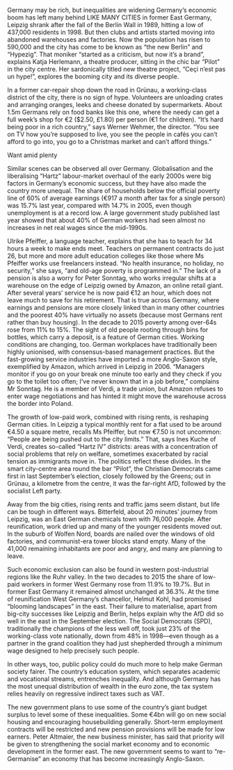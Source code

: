 Germany may be rich, but inequalities are widening
Germany’s economic boom has left many behind
LIKE MANY CITIES in former East Germany, Leipzig shrank after the fall of the Berlin Wall in 1989, hitting a low of 437,000 residents in 1998. But then clubs and artists started moving into abandoned warehouses and factories. Now the population has risen to 590,000 and the city has come to be known as “the new Berlin” and “Hypezig”. That moniker “started as a criticism, but now it’s a brand”, explains Katja Herlemann, a theatre producer, sitting in the chic bar “Pilot” in the city centre. Her sardonically titled new theatre project, “Ceçi n’est pas un hype!”, explores the booming city and its diverse people.

In a former car-repair shop down the road in Grünau, a working-class district of the city, there is no sign of hype. Volunteers are unloading crates and arranging oranges, leeks and cheese donated by supermarkets. About 1.5m Germans rely on food banks like this one, where the needy can get a full week’s shop for €2 ($2.50, £1.80) per person (€1 for children). “It’s hard being poor in a rich country,” says Werner Wehmer, the director. “You see on TV how you’re supposed to live, you see the people in cafés you can’t afford to go into, you go to a Christmas market and can’t afford things.”

Want amid plenty

Similar scenes can be observed all over Germany. Globalisation and the liberalising “Hartz” labour-market overhaul of the early 2000s were big factors in Germany’s economic success, but they have also made the country more unequal. The share of households below the official poverty line of 60% of average earnings (€917 a month after tax for a single person) was 15.7% last year, compared with 14.7% in 2005, even though unemployment is at a record low. A large government study published last year showed that about 40% of German workers had seen almost no increases in net real wages since the mid-1990s.

Ulrike Pfeiffer, a language teacher, explains that she has to teach for 34 hours a week to make ends meet. Teachers on permanent contracts do just 26, but more and more adult education colleges like those where Ms Pfeiffer works use freelancers instead. “No health insurance, no holiday, no security,” she says, “and old-age poverty is programmed in.” The lack of a pension is also a worry for Peter Sonntag, who works irregular shifts at a warehouse on the edge of Leipzig owned by Amazon, an online retail giant. After several years’ service he is now paid €12 an hour, which does not leave much to save for his retirement. That is true across Germany, where earnings and pensions are more closely linked than in many other countries and the poorest 40% have virtually no assets (because most Germans rent rather than buy housing). In the decade to 2015 poverty among over-64s rose from 11% to 15%. The sight of old people rooting through bins for bottles, which carry a deposit, is a feature of German cities.
Working conditions are changing, too. German workplaces have traditionally been highly unionised, with consensus-based management practices. But the fast-growing service industries have imported a more Anglo-Saxon style, exemplified by Amazon, which arrived in Leipzig in 2006. “Managers monitor if you go on your break one minute too early and they check if you go to the toilet too often; I’ve never known that in a job before,” complains Mr Sonntag. He is a member of Verdi, a trade union, but Amazon refuses to enter wage negotiations and has hinted it might move the warehouse across the border into Poland.

The growth of low-paid work, combined with rising rents, is reshaping German cities. In Leipzig a typical monthly rent for a flat used to be around €4.50 a square metre, recalls Ms Pfeiffer, but now €7.50 is not uncommon: “People are being pushed out to the city limits.” That, says Ines Kuche of Verdi, creates so-called “Hartz IV” districts: areas with a concentration of social problems that rely on welfare, sometimes exacerbated by racial tension as immigrants move in. The politics reflect these divides. In the smart city-centre area round the bar “Pilot”, the Christian Democrats came first in last September’s election, closely followed by the Greens; out in Grünau, a kilometre from the centre, it was the far-right AfD, followed by the socialist Left party.

Away from the big cities, rising rents and traffic jams seem distant, but life can be tough in different ways. Bitterfeld, about 20 minutes’ journey from Leipzig, was an East German chemicals town with 76,000 people. After reunification, work dried up and many of the younger residents moved out. In the suburb of Wolfen Nord, boards are nailed over the windows of old factories, and communist-era tower blocks stand empty. Many of the 41,000 remaining inhabitants are poor and angry, and many are planning to leave.

Such economic exclusion can also be found in western post-industrial regions like the Ruhr valley. In the two decades to 2015 the share of low-paid workers in former West Germany rose from 11.9% to 19.7%. But in former East Germany it remained almost unchanged at 36.3%. At the time of reunification West Germany’s chancellor, Helmut Kohl, had promised “blooming landscapes” in the east. Their failure to materialise, apart from big-city successes like Leipzig and Berlin, helps explain why the AfD did so well in the east in the September election. The Social Democrats (SPD), traditionally the champions of the less well off, took just 23% of the working-class vote nationally, down from 48% in 1998—even though as a partner in the grand coalition they had just shepherded through a minimum wage designed to help precisely such people.

In other ways, too, public policy could do much more to help make German society fairer. The country’s education system, which separates academic and vocational streams, entrenches inequality. And although Germany has the most unequal distribution of wealth in the euro zone, the tax system relies heavily on regressive indirect taxes such as VAT.

The new government plans to use some of the country’s giant budget surplus to level some of these inequalities. Some €4bn will go on new social housing and encouraging housebuilding generally. Short-term employment contracts will be restricted and new pension provisions will be made for low earners. Peter Altmaier, the new business minister, has said that priority will be given to strengthening the social market economy and to economic development in the former east. The new government seems to want to “re-Germanise” an economy that has become increasingly Anglo-Saxon.
